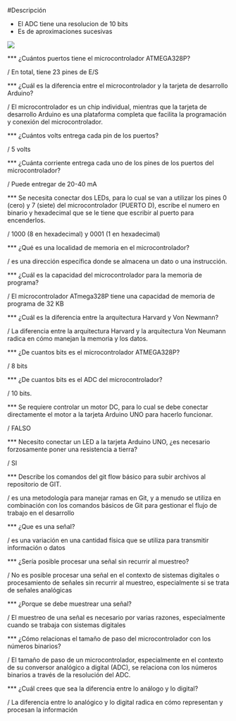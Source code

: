 #Descripción 
- El ADC tiene una resolucion de 10 bits
- Es de aproximaciones sucesivas
  
 ![](https://upload.wikimedia.org/wikipedia/commons/thumb/3/38/Arduino_Uno_-_R3.jpg/250px-Arduino_Uno_-_R3.jpg)

*** ¿Cuántos puertos tiene el microcontrolador ATMEGA328P? 

/ En total, tiene 23 pines de E/S

*** ¿Cuál es la diferencia entre el microcontrolador y la tarjeta de desarrollo Arduino? 

/ El microcontrolador es un chip individual, mientras que la tarjeta de desarrollo Arduino es una plataforma completa que facilita la programación y conexión del microcontrolador.

*** ¿Cuántos volts entrega cada pin de los puertos? 

/  5 volts

*** ¿Cuánta corriente entrega cada uno de los pines de los puertos del microcontrolador? 

/ Puede entregar de 20-40 mA

*** Se necesita conectar dos LEDs, para lo cual se van a utilizar los pines 0 (cero) y 7 (siete) del microcontrolador (PUERTO D), escribe el numero en binario y hexadecimal que se le tiene que escribir al puerto para encenderlos. 

/ 1000 (8 en hexadecimal) y 0001 (1 en hexadecimal)

*** ¿Qué es una localidad de memoria en el microcontrolador? 

/  es una dirección específica donde se almacena un dato o una instrucción.

*** ¿Cuál es la capacidad del microcontrolador para la memoria de programa? 

/ El microcontrolador ATmega328P tiene una capacidad de memoria de programa de 32 KB 

*** ¿Cuál es la diferencia entre la arquitectura Harvard y Von Newmann? 

/ La diferencia entre la arquitectura Harvard y la arquitectura Von Neumann radica en cómo manejan la memoria y los datos.

*** ¿De cuantos bits es el microcontrolador ATMEGA328P? 

/ 8 bits

*** ¿De cuantos bits es el ADC del microcontrolador? 

/ 10 bits.

*** Se requiere controlar un motor DC, para lo cual se debe conectar directamente el motor a la tarjeta Arduino UNO para hacerlo funcionar. 

/ FALSO

*** Necesito conectar un LED a la tarjeta Arduino UNO, ¿es necesario forzosamente poner una resistencia a tierra?  

/ SI 

*** Describe los comandos del git flow básico para subir archivos al repositorio de GIT. 

/ es una metodología para manejar ramas en Git, y a menudo se utiliza en combinación con los comandos básicos de Git para gestionar el flujo de trabajo en el desarrollo

*** ¿Que es una señal?

/ es una variación en una cantidad física que se utiliza para transmitir información o datos

*** ¿Sería posible procesar una señal sin recurrir al muestreo? 

/ No es posible procesar una señal en el contexto de sistemas digitales o procesamiento de señales sin recurrir al muestreo, especialmente si se trata de señales analógicas

*** ¿Porque se debe muestrear una señal? 

/ El muestreo de una señal es necesario por varias razones, especialmente cuando se trabaja con sistemas digitales

*** ¿Cómo relacionas el tamaño de paso del microcontrolador con los números binarios? 

/ El tamaño de paso de un microcontrolador, especialmente en el contexto de su conversor analógico a digital (ADC), se relaciona con los números binarios a través de la resolución del ADC.

*** ¿Cuál crees que sea la diferencia entre lo análogo y lo digital? 

/ La diferencia entre lo analógico y lo digital radica en cómo representan y procesan la información
